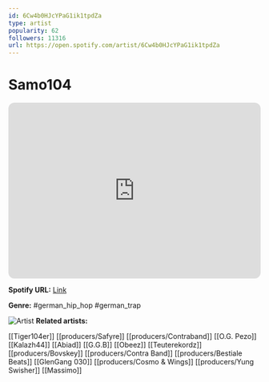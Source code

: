 ```yaml
---
id: 6Cw4b0HJcYPaG1ik1tpdZa
type: artist
popularity: 62
followers: 11316
url: https://open.spotify.com/artist/6Cw4b0HJcYPaG1ik1tpdZa
---
```

# Samo104

<iframe style="border-radius:12px" src="https://open.spotify.com/embed/artist/6Cw4b0HJcYPaG1ik1tpdZa" width="100%" height="352" frameBorder="0" allowfullscreen="" allow="autoplay; clipboard-write; encrypted-media; fullscreen; picture-in-picture" loading="lazy"></iframe>

**Spotify URL:** [Link](https://open.spotify.com/artist/6Cw4b0HJcYPaG1ik1tpdZa)

**Genre:**  #german_hip_hop #german_trap

![Artist](https://i.scdn.co/image/ab6761610000e5ebd6991d0ea4eef4aedf688e1c)
**Related artists:**

[[Tiger104er]]
[[producers/Safyre]]
[[producers/Contraband]]
[[O.G. Pezo]]
[[Kalazh44]]
[[Abiad]]
[[G.G.B]]
[[Obeez]]
[[Teuterekordz]]
[[producers/Bovskey]]
[[producers/Contra Band]]
[[producers/Bestiale Beats]]
[[GlenGang 030]]
[[producers/Cosmo & Wings]]
[[producers/Yung Swisher]]
[[Massimo]]
